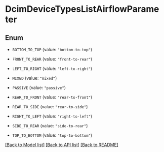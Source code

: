 # DcimDeviceTypesListAirflowParameter

## Enum


* `BOTTOM_TO_TOP` (value: `"bottom-to-top"`)

* `FRONT_TO_REAR` (value: `"front-to-rear"`)

* `LEFT_TO_RIGHT` (value: `"left-to-right"`)

* `MIXED` (value: `"mixed"`)

* `PASSIVE` (value: `"passive"`)

* `REAR_TO_FRONT` (value: `"rear-to-front"`)

* `REAR_TO_SIDE` (value: `"rear-to-side"`)

* `RIGHT_TO_LEFT` (value: `"right-to-left"`)

* `SIDE_TO_REAR` (value: `"side-to-rear"`)

* `TOP_TO_BOTTOM` (value: `"top-to-bottom"`)


[[Back to Model list]](../README.md#documentation-for-models) [[Back to API list]](../README.md#documentation-for-api-endpoints) [[Back to README]](../README.md)


